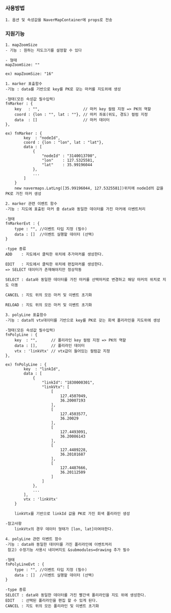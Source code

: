 ### 사용방법
    1. 옵션 및 속성값을 NaverMapContainer에 props로 전송

### 지원기능
    1. mapZoomSize
    - 기능 : 원하는 지도크기를 설정할 수 있다

    - 형태
    mapZoomSize: ""

    ex) mapZoomSize: "16"
    
    1. marker 표출함수
    -기능 : data를 기반으로 key를 PK로 갖는 마커를 지도위에 생성

    -형태(모든 속성값 필수입력)
    fnMarker : {
        key   : "",                   // 마커 key 컬럼 지정 => PK의 역할
        coord : {lon : "", lat : ""}, // 마커 좌표(위도, 경도) 컬럼 지정
        data  : []                    // 마커 데이터
    },

    ex) fnMarker : {
            key  : "nodeId",
            coord : {lon : "lon", lat : "lat"},
            data : [
                {
                    "nodeId" : "3140013700",
                    "lon"    : 127.5325581,
                    "lat"    : 35.99196044
                },
                ...
            ]
        }
        new navermaps.LatLng([35.99196044, 127.5325581])위치에 nodeId의 값을 PK로 가진 마커 생성
    
    2. marker 관련 이벤트 함수
    -기능 : 지도에 표출된 마커 중 data와 동일한 데이터를 가진 마커에 이벤트처리
    
    -형태
    fnMarkerEvt : {
        type : "", //이벤트 타입 지정 (필수)
        data : []  //이벤트 실행할 데이터 (선택)
    }

    -type 종류
    ADD    : 지도에서 클릭한 위치에 추가마커를 생성한다.

    EDIT   : 지도에서 클릭한 위치에 편집마커를 생성한다.
    => SELECT 데이터가 존재해야지만 정상작동

    SELECT : data와 동일한 데이터를 가진 마커를 선택마커로 변경하고 해당 마커의 위치로 지도 이동

    CANCEL : 지도 위의 모든 마커 및 이벤트 초기화

    RELOAD : 지도 위의 모든 마커 및 이벤트 초기화
    
    3. polyLine 표출함수
    -기능 : data의 vtx데이터를 기반으로 key를 PK로 갖는 회색 폴리라인을 지도위에 생성

    -형태(모든 속성값 필수입력)
    fnPolyLine : {
        key  : "",      // 폴리라인 key 컬럼 지정 => PK의 역할
        data : [],      // 폴리라인 데이터
        vtx : 'linkVtx' // vtx값이 들어있는 컬럼값 지정
    },

    ex) fnPolyLine : {
            key  : "linkId",
            data : [
                {
                    "linkId": "1830000301",
                    "linkVtx": [
                        [
                            127.4507049,
                            36.20007193
                        ],
                        [
                            127.4503577,
                            36.20029
                        ],
                        [
                            127.4493091,
                            36.20086143
                        ],
                        [
                            127.4489228,
                            36.20101687
                        ],
                        [
                            127.4487666,
                            36.20112509
                        ]
                    ]
                },
                ...
            ],
            vtx : 'linkVtx'
        }
        
        linkVtx를 기반으로 linkId 값을 PK로 가진 회색 폴리라인 생성
    
    -참고사항
        linkVtx의 경우 데이터 형태가 [lon, lat]이여야한다.

    4. polyLine 관련 이벤트 함수
    -기능 : data와 동일한 데이터를 가진 폴리라인에 이벤트처리
     참고) 수정기능 사용시 네이버지도 &submodules=drawing 추가 필수
    
    -형태
    fnPolyLineEvt : {
        type : "", //이벤트 타입 지정 (필수)
        data : []  //이벤트 실행할 데이터 (선택)
    }

    -type 종류
    SELECT : data와 동일한 데이터를 가진 빨간색 폴리라인을 지도 위에 생성한다.
    EDIT   : 선택된 폴리라인을 편집 할 수 있게 된다.
    CANCEL : 지도 위의 모든 폴리라인 및 이벤트 초기화
